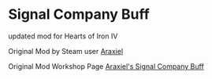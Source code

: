 # Signal Company Buff
updated mod for Hearts of Iron IV

Original Mod by Steam user [Araxiel](http://steamcommunity.com/id/Araxiel)

Original Mod Workshop Page [Araxiel's Signal Company Buff](http://steamcommunity.com/sharedfiles/filedetails/?id=780512660&searchtext=signal+company)
